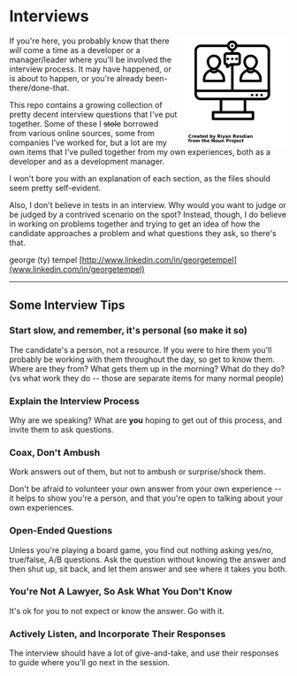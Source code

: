 # Interviews

<img src="./noun-interview-4358997.png" align="right"
     alt="NounProjet icon by Riyan Resdian" width="200" height="200">


If you're here, you probably know that there *will* come a time as a developer or a manager/leader where you'll be involved the interview process. It may have happened, or is about to happen, or you're already been-there/done-that.

This repo contains a growing collection of pretty decent interview questions that I've put together. Some of these I ~~stole~~ borrowed from various online sources, some from companies I've worked for, but a lot are my own items that I've pulled together from my own experiences, both as a developer and as a development manager.

I won't bore you with an explanation of each section, as the files should seem pretty self-evident.

Also, I don't believe in tests in an interview. Why would you want to judge or be judged by a contrived scenario on the spot? Instead, though, I do believe in working on problems together and trying to get an idea of how the candidate approaches a problem and what questions they ask, so there's that.

george (ty) tempel
[http://www.linkedin.com/in/georgetempel](www.linkedin.com/in/georgetempel)

---

## Some Interview Tips

### Start slow, and remember, it's personal (so make it so)

The candidate's a person, not a resource. If you were to hire them you'll probably be working with them throughout the day, so get to know them. Where are they from? What gets them up in the morning? What do they do? (vs what work they do -- those are separate items for many normal people)

### Explain the Interview Process

Why are we speaking? What are **you** hoping to get out of this process, and invite them to ask questions.


### Coax, Don't Ambush

Work answers out of them, but not to ambush or surprise/shock them. 

Don't be afraid to volunteer your own answer from your own experience -- it helps to show you're a person, and that you're open to talking about your own experiences.

### Open-Ended Questions

Unless you're playing a board game, you find out nothing asking yes/no, true/false, A/B questions. Ask the question without knowing the answer and then shut up, sit back, and let them answer and see where it takes you both.

### You're Not A Lawyer, So Ask What You Don't Know

It's ok for you to not expect or know the answer. Go with it.

### Actively Listen, and Incorporate Their Responses

The interview should have a lot of give-and-take, and use their responses to guide where you'll go next in the session.



